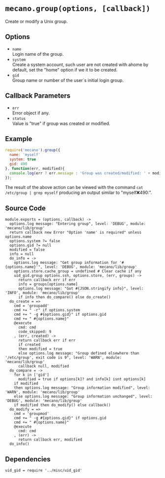 
# `mecano.group(options, [callback])`

Create or modify a Unix group.

## Options

*   `name`   
    Login name of the group.   
*   `system`   
    Create a system account, such user are not created with ahome by default,
    set the "home" option if we it to be created.   
*   `gid`   
    Group name or number of the user´s initial login group.   

## Callback Parameters

*   `err`   
    Error object if any.   
*   `status`   
    Value is "true" if group was created or modified.   

## Example

```js
require('mecano').group({
  name: 'myself'
  system: true
  gid: 490
}, function(err, modified){
  console.log(err ? err.message : 'Group was created/modified: ' + modified);
});
```

The result of the above action can be viewed with the command
`cat /etc/group | grep myself` producing an output similar to
"myself:x:490:".

## Source Code

    module.exports = (options, callback) ->
      options.log message: "Entering group", level: 'DEBUG', module: 'mecano/lib/group'
      return callback new Error "Option 'name' is required" unless options.name
      options.system ?= false
      options.gid ?= null
      modified = false
      info = null
      do_info = ->
        options.log message: "Get group information for '#{options.name}'", level: 'DEBUG', module: 'mecano/lib/group'
        options.store.cache_group = undefined # Clear cache if any
        uid_gid.group options.ssh, options.store, (err, groups) ->
          return callback err if err
          info = groups[options.name]
          options.log message: "Got #{JSON.stringify info}", level: 'INFO', module: 'mecano/lib/group'
          if info then do_compare() else do_create()
      do_create = =>
        cmd = 'groupadd'
        cmd += " -r" if options.system
        cmd += " -g #{options.gid}" if options.gid
        cmd += " #{options.name}"
        @execute
          cmd: cmd
          code_skipped: 9
        , (err, created) ->
          return callback err if err
          if created
          then modified = true
          else options.log message: "Group defined elsewhere than '/etc/group', exit code is 9", level: 'WARN', module: 'mecano/lib/group'
          callback null, modified
      do_compare = ->
        for k in ['gid']
          modified = true if options[k]? and info[k] isnt options[k]
        if modified
        then options.log message: "Group information modified", level: 'WARN', module: 'mecano/lib/group'
        else options.log message: "Group information unchanged", level: 'DEBUG', module: 'mecano/lib/group'
        if modified then do_modify() else callback()
      do_modify = =>
        cmd = 'groupmod'
        cmd += " -g #{options.gid}" if options.gid
        cmd += " #{options.name}"
        @execute
          cmd: cmd
        , (err) ->
          return callback err, modified
      do_info()

## Dependencies

    uid_gid = require '../misc/uid_gid'
